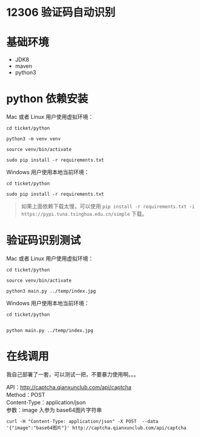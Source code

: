 # 12306 验证码自动识别


# 基础环境
- JDK8
- maven
- python3

# python 依赖安装
Mac 或者 Linux 用户使用虚拟环境：
```
cd ticket/python

python3 -m venv venv

source venv/bin/activate

sudo pip install -r requirements.txt

```
Windows 用户使用本地当前环境：
```
cd ticket/python

sudo pip install -r requirements.txt

```
> 如果上面依赖下载太慢，可以使用 `pip install -r requirements.txt -i https://pypi.tuna.tsinghua.edu.cn/simple` 下载。

# 验证码识别测试
Mac 或者 Linux 用户使用虚拟环境：
```
cd ticket/python

source venv/bin/activate

python3 main.py ../temp/index.jpg
```

Windows 用户使用本地当前环境： 

```
cd ticket/python


python main.py ../temp/index.jpg
```

# 在线调用

我自己部署了一套，可以测试一把，不要暴力使用啊。。。

API：http://captcha.qianxunclub.com/api/captcha  
Method：POST  
Content-Type：application/json  
参数：image 入参为 base64图片字符串  
```
curl -H "Content-Type: application/json" -X POST  --data '{"image":"base64图片"}' http://captcha.qianxunclub.com/api/captcha
```

